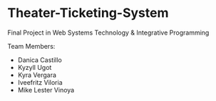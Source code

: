 # Theater-Ticketing-System
Final Project in Web Systems Technology &amp; Integrative Programming

  Team Members:
- Danica Castillo
- Kyzyll Ugot
- Kyra Vergara
- Iveefritz Viloria
- Mike Lester Vinoya

